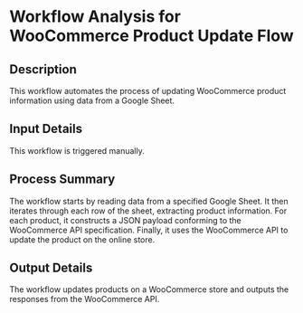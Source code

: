 # Workflow Analysis for WooCommerce Product Update Flow

## Description
This workflow automates the process of updating WooCommerce product information using data from a Google Sheet.

## Input Details
This workflow is triggered manually.

## Process Summary
The workflow starts by reading data from a specified Google Sheet. It then iterates through each row of the sheet, extracting product information. For each product, it constructs a JSON payload conforming to the WooCommerce API specification. Finally, it uses the WooCommerce API to update the product on the online store.

## Output Details
The workflow updates products on a WooCommerce store and outputs the responses from the WooCommerce API.
